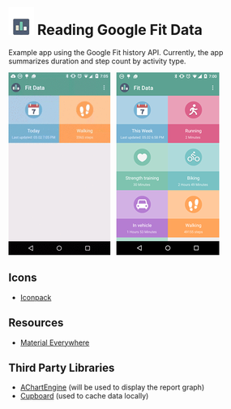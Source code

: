 # ![Screen Shot](small_icon.png) Reading Google Fit Data
Example app using the Google Fit history API. Currently, the app summarizes duration and step count by activity type.

![Animated Gif](animation.gif)&nbsp;&nbsp;&nbsp;![Screen Shot](screen_shot.png)

Icons
---------------------------
+ [Iconpack](http://www.iconarchive.com/show/beautiful-flat-one-color-icons-by-elegantthemes.html)

Resources
---------------------------
+ [Material Everywhere](http://antonioleiva.com/material-design-everywhere/)

Third Party Libraries
---------------------------
+ [AChartEngine](https://code.google.com/p/achartengine/) (will be used to display the report graph)
+ [Cupboard](https://bitbucket.org/qbusict/cupboard) (used to cache data locally)